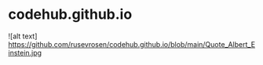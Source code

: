 # codehub.github.io

![alt text] https://github.com/rusevrosen/codehub.github.io/blob/main/Quote_Albert_Einstein.jpg
